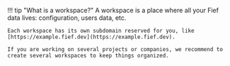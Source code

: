 !!! tip "What is a workspace?"
    A workspace is a place where all your Fief data lives: configuration, users data, etc.

    Each workspace has its own subdomain reserved for you, like [https://example.fief.dev](https://example.fief.dev).

    If you are working on several projects or companies, we recommend to create several workspaces to keep things organized.
